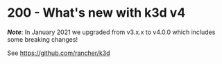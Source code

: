 # 200 - What's new with k3d v4

***Note***: In January 2021 we upgraded from v3.x.x to v4.0.0 which includes some breaking changes!

See https://github.com/rancher/k3d
